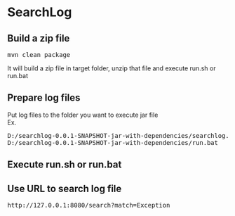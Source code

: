# SearchLog

## Build a zip file
<pre>
mvn clean package
</pre>
It will build a zip file in target folder, unzip that file and execute run.sh or run.bat


## Prepare log files
Put log files to the folder you want to execute jar file<br>
Ex.
<pre>
D:/searchlog-0.0.1-SNAPSHOT-jar-with-dependencies/searchlog.logs/#{many log files}
D:/searchlog-0.0.1-SNAPSHOT-jar-with-dependencies/run.bat
</pre> 

## Execute run.sh or run.bat
## Use URL to search log file
<pre>
http://127.0.0.1:8080/search?match=Exception
</pre>